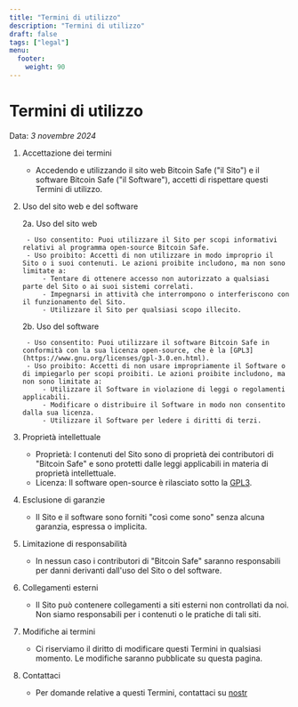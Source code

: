 ```yaml
---
title: "Termini di utilizzo"
description: "Termini di utilizzo"
draft: false
tags: ["legal"]
menu:
  footer:
    weight: 90
---
```


# Termini di utilizzo

Data: *3 novembre 2024*

1. Accettazione dei termini

    - Accedendo e utilizzando il sito web Bitcoin Safe ("il Sito") e il software Bitcoin Safe ("il Software"), accetti di rispettare questi Termini di utilizzo. 

2. Uso del sito web e del software

    2a. Uso del sito web

        - Uso consentito: Puoi utilizzare il Sito per scopi informativi relativi al programma open-source Bitcoin Safe.
        - Uso proibito: Accetti di non utilizzare in modo improprio il Sito o i suoi contenuti. Le azioni proibite includono, ma non sono limitate a:
            - Tentare di ottenere accesso non autorizzato a qualsiasi parte del Sito o ai suoi sistemi correlati.
            - Impegnarsi in attività che interrompono o interferiscono con il funzionamento del Sito.
            - Utilizzare il Sito per qualsiasi scopo illecito.

    2b. Uso del software

        - Uso consentito: Puoi utilizzare il software Bitcoin Safe in conformità con la sua licenza open-source, che è la [GPL3](https://www.gnu.org/licenses/gpl-3.0.en.html).
        - Uso proibito: Accetti di non usare impropriamente il Software o di impiegarlo per scopi proibiti. Le azioni proibite includono, ma non sono limitate a:
            - Utilizzare il Software in violazione di leggi o regolamenti applicabili.
            - Modificare o distribuire il Software in modo non consentito dalla sua licenza.
            - Utilizzare il Software per ledere i diritti di terzi.

3. Proprietà intellettuale

    - Proprietà: I contenuti del Sito sono di proprietà dei contributori di "Bitcoin Safe" e sono protetti dalle leggi applicabili in materia di proprietà intellettuale.
    - Licenza: Il software open-source è rilasciato sotto la [GPL3](https://www.gnu.org/licenses/gpl-3.0.en.html).


4. Esclusione di garanzie

    - Il Sito e il software sono forniti "così come sono" senza alcuna garanzia, espressa o implicita.

5. Limitazione di responsabilità

    - In nessun caso i contributori di "Bitcoin Safe" saranno responsabili per danni derivanti dall'uso del Sito o del software.

6. Collegamenti esterni

    - Il Sito può contenere collegamenti a siti esterni non controllati da noi. Non siamo responsabili per i contenuti o le pratiche di tali siti.

7. Modifiche ai termini

    - Ci riserviamo il diritto di modificare questi Termini in qualsiasi momento. Le modifiche saranno pubblicate su questa pagina.

8. Contattaci

    - Per domande relative a questi Termini, contattaci su [nostr](https://yakihonne.com/users/npub1g9uhysae68vhvwwqel8v9enr9mg43rn4tpurs6a9g4jsrw6nl7lsplhs9v)